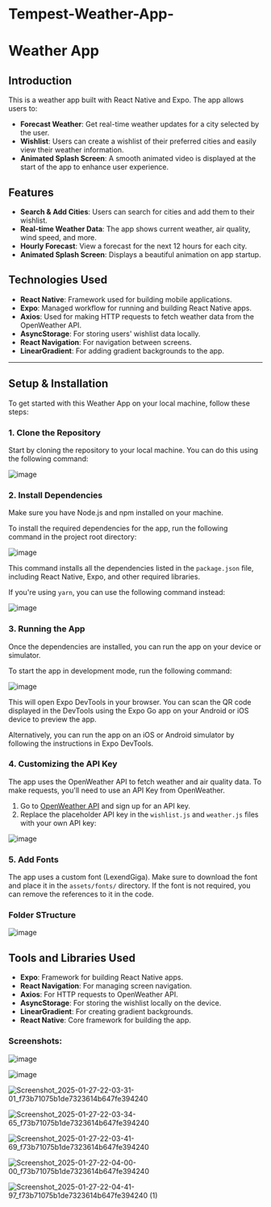 # Tempest-Weather-App-
# Weather App

## Introduction

This is a weather app built with React Native and Expo. The app allows users to:

- **Forecast Weather**: Get real-time weather updates for a city selected by the user.
- **Wishlist**: Users can create a wishlist of their preferred cities and easily view their weather information.
- **Animated Splash Screen**: A smooth animated video is displayed at the start of the app to enhance user experience.

## Features

- **Search & Add Cities**: Users can search for cities and add them to their wishlist.
- **Real-time Weather Data**: The app shows current weather, air quality, wind speed, and more.
- **Hourly Forecast**: View a forecast for the next 12 hours for each city.
- **Animated Splash Screen**: Displays a beautiful animation on app startup.

## Technologies Used

- **React Native**: Framework used for building mobile applications.
- **Expo**: Managed workflow for running and building React Native apps.
- **Axios**: Used for making HTTP requests to fetch weather data from the OpenWeather API.
- **AsyncStorage**: For storing users' wishlist data locally.
- **React Navigation**: For navigation between screens.
- **LinearGradient**: For adding gradient backgrounds to the app.

---

## Setup & Installation

To get started with this Weather App on your local machine, follow these steps:

### 1. Clone the Repository


Start by cloning the repository to your local machine. You can do this using the following command:

![image](https://github.com/user-attachments/assets/f390f295-cfcf-4d91-b5f3-1c1b2bf57b6f)


### 2. Install Dependencies

Make sure you have Node.js and npm installed on your machine.

To install the required dependencies for the app, run the following command in the project root directory:

![image](https://github.com/user-attachments/assets/5a2097eb-5c33-405b-ba11-5f355bc4ebcd)

This command installs all the dependencies listed in the `package.json` file, including React Native, Expo, and other required libraries.

If you're using `yarn`, you can use the following command instead:

![image](https://github.com/user-attachments/assets/21d06182-9714-468b-b4a4-dac308ef4e4c)

### 3. Running the App
Once the dependencies are installed, you can run the app on your device or simulator.

To start the app in development mode, run the following command:

![image](https://github.com/user-attachments/assets/f7ff049a-8ceb-40e4-850b-2f2a832a0676)

This will open Expo DevTools in your browser. You can scan the QR code displayed in the DevTools using the Expo Go app on your Android or iOS device to preview the app.

Alternatively, you can run the app on an iOS or Android simulator by following the instructions in Expo DevTools.

### 4. Customizing the API Key
The app uses the OpenWeather API to fetch weather and air quality data. To make requests, you'll need to use an API Key from OpenWeather.

1. Go to [OpenWeather API](https://openweathermap.org/) and sign up for an API key.
2. Replace the placeholder API key in the `wishlist.js` and `weather.js` files with your own API key:

![image](https://github.com/user-attachments/assets/c3b8ed7a-5667-4e3c-ab6e-2e8f9fef2a4f)

### 5. Add Fonts
The app uses a custom font (LexendGiga). Make sure to download the font and place it in the `assets/fonts/` directory. If the font is not required, you can remove the references to it in the code.

### Folder STructure

![image](https://github.com/user-attachments/assets/b378f877-20a0-45f1-8621-3c0e56bf213d)

## Tools and Libraries Used

- **Expo**: Framework for building React Native apps.
- **React Navigation**: For managing screen navigation.
- **Axios**: For HTTP requests to OpenWeather API.
- **AsyncStorage**: For storing the wishlist locally on the device.
- **LinearGradient**: For creating gradient backgrounds.
- **React Native**: Core framework for building the app.


### Screenshots:

![image](https://github.com/user-attachments/assets/2f52f671-93ca-432e-8cb9-ea7a52f0868c)

![image](https://github.com/user-attachments/assets/bbd53c18-061f-446e-aa6f-3cd04c44abd8)

![Screenshot_2025-01-27-22-03-31-01_f73b71075b1de7323614b647fe394240](https://github.com/user-attachments/assets/4e100ef5-c1da-4438-92e6-070b1f9a28ba)

![Screenshot_2025-01-27-22-03-34-65_f73b71075b1de7323614b647fe394240](https://github.com/user-attachments/assets/22c8932a-32ca-4e39-929d-44ad36da2feb)

![Screenshot_2025-01-27-22-03-41-69_f73b71075b1de7323614b647fe394240](https://github.com/user-attachments/assets/edebfac9-2f8b-4287-8acd-07b0988678c9)

![Screenshot_2025-01-27-22-04-00-00_f73b71075b1de7323614b647fe394240](https://github.com/user-attachments/assets/7b3ea57a-62fb-4935-912d-345b1486ffad)

![Screenshot_2025-01-27-22-04-41-97_f73b71075b1de7323614b647fe394240 (1)](https://github.com/user-attachments/assets/3224228a-79ea-4f5c-98a0-ce0f2fde037c)
